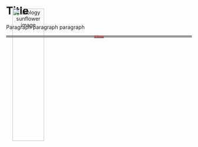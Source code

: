<html>
     <head>
          <meta charset = "utf-8">
          <style>
               .courseLabel {
                    position: relative;
                    top: -40%;
                    font-size: 5;
                    background-color: rgba(128, 128, 128, 0.801);
                    color: red;
               }
               .img_and_label {
                    text-align: center;
               }
               #bioPic {
                    position: absolute;
                    top: 100px;
                    left: 15%;
                    width: 30%;
               }
          </style>
     </head>
     <!--Body-->
     <body>
          <h1>Title</h1>
          <p>Paragraph paragraph paragraph</p>
          <div id="biology" class="img_and_label">
               <a target="-blank" href="biology.html">
                    <img src="https://user-images.githubusercontent.com/63515930/79056396-2afb4a80-7c24-11ea-9b60-e09ca904730d.jpg" alt="biology sunflower image" width="300" id="bioPic" class="coursePic"/>
                    <h2 class="courseLabel">AP Biology</h2>
               </a>
          </div>
     </body>

</html>

